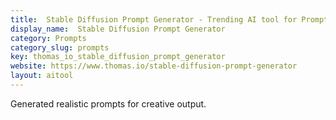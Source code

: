 ```yaml
---
title:  Stable Diffusion Prompt Generator - Trending AI tool for Prompts
display_name:  Stable Diffusion Prompt Generator
category: Prompts
category_slug: prompts
key: thomas_io_stable_diffusion_prompt_generator
website: https://www.thomas.io/stable-diffusion-prompt-generator
layout: aitool
---
```


Generated realistic prompts for creative output.
